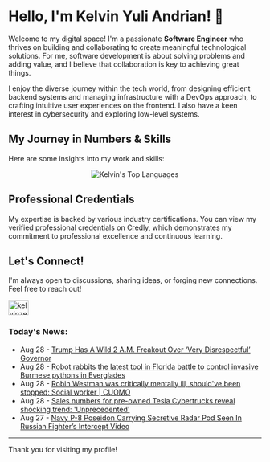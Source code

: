 # Hello, I'm Kelvin Yuli Andrian! 👋

Welcome to my digital space! I'm a passionate **Software Engineer** who thrives on building and collaborating to create meaningful technological solutions. For me, software development is about solving problems and adding value, and I believe that collaboration is key to achieving great things.

I enjoy the diverse journey within the tech world, from designing efficient backend systems and managing infrastructure with a DevOps approach, to crafting intuitive user experiences on the frontend. I also have a keen interest in cybersecurity and exploring low-level systems.

## My Journey in Numbers & Skills

Here are some insights into my work and skills:

<p align="center">
  <img src="https://github-readme-stats.vercel.app/api/top-langs/?username=kelvinzer0&layout=compact&theme=radical" alt="Kelvin's Top Languages" />
</p>

## Professional Credentials

My expertise is backed by various industry certifications. You can view my verified professional credentials on [Credly](https://www.credly.com/users/kelvin-yuli-andrian/badges), which demonstrates my commitment to professional excellence and continuous learning.

## Let's Connect!

I'm always open to discussions, sharing ideas, or forging new connections. Feel free to reach out!

<p align="left">
    <a href="https://linkedin.com/in/kelvinzero" target="blank"><img align="center" src="https://cdn.jsdelivr.net/npm/simple-icons@3.0.1/icons/linkedin.svg" alt="kelvinzero" height="30" width="40" /></a>
</p>

### Today's News:

<!-- feed start -->
- Aug 28 - [Trump Has A Wild 2 A.M. Freakout Over ‘Very Disrespectful’ Governor](https://www.yahoo.com/news/articles/trump-wild-2-m-freakout-090641934.html)
- Aug 28 - [Robot rabbits the latest tool in Florida battle to control invasive Burmese pythons in Everglades](https://www.yahoo.com/news/articles/robot-rabbits-latest-tool-florida-040627863.html)
- Aug 28 - [Robin Westman was critically mentally ill, should've been stopped: Social worker | CUOMO](https://www.yahoo.com/news/videos/robin-westman-critically-mentally-ill-010645105.html)
- Aug 28 - [Sales numbers for pre-owned Tesla Cybertrucks reveal shocking trend: 'Unprecedented'](https://finance.yahoo.com/news/sales-numbers-pre-owned-tesla-003000083.html)
- Aug 27 - [Navy P-8 Poseidon Carrying Secretive Radar Pod Seen In Russian Fighter’s Intercept Video](https://www.yahoo.com/news/articles/navy-p-8-poseidon-carrying-222855108.html)
<!-- feed end -->

---

Thank you for visiting my profile!
